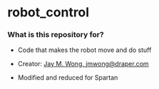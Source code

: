 # robot_control #

### What is this repository for? ###
* Code that makes the robot move and do stuff

* Creator: [Jay M. Wong, jmwong@draper.com](mailto:jmwong@draper.com)
* Modified and reduced for Spartan